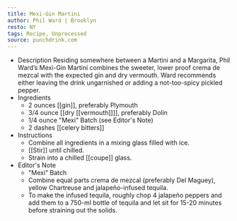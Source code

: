```yaml
---
title: Mexi-Gin Martini
author: Phil Ward | Brooklyn
resto: NY
tags: Recipe, Unprocessed
source: punchdrink.com
---
```


- Description
  Residing somewhere between a Martini and a Margarita, Phil Ward’s Mexi-Gin Martini combines the sweeter, lower proof crema de mezcal with the expected gin and dry vermouth. Ward recommends either leaving the drink ungarnished or adding a not-too-spicy pickled pepper.
- Ingredients
  * 2 ounces [[gin]], preferably Plymouth
  * 3/4 ounce [[dry [[vermouth]]]], preferably Dolin
  * 1/4 ounce "Mexi" Batch (see Editor\'s Note)
  * 2 dashes [[celery bitters]]
- Instructions
  * Combine all ingredients in a mixing glass filled with ice.
  * [[Stir]] until chilled.
  * Strain into a chilled [[coupe]] glass.
- Editor\'s Note
  * "Mexi" Batch
  * Combine equal parts crema de mezcal (preferably Del Maguey), yellow Chartreuse and jalapeño-infused tequila.
  * To make the infused tequila, roughly chop 4 jalapeño peppers and add them to a 750-ml bottle of tequila and let sit for 15-20 minutes before straining out the solids.